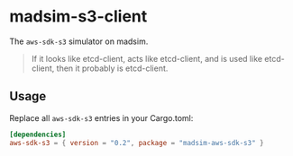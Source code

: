 # madsim-s3-client

The `aws-sdk-s3` simulator on madsim.

> If it looks like etcd-client, acts like etcd-client, and is used like etcd-client, then it probably is etcd-client.

## Usage

Replace all `aws-sdk-s3` entries in your Cargo.toml:

```toml
[dependencies]
aws-sdk-s3 = { version = "0.2", package = "madsim-aws-sdk-s3" }
```

